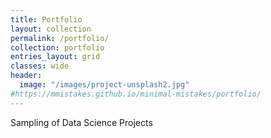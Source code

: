 ```yaml
---
title: Portfolio
layout: collection
permalink: /portfolio/
collection: portfolio
entries_layout: grid
classes: wide
header:
  image: "/images/project-unsplash2.jpg"
#https://mmistakes.github.io/minimal-mistakes/portfolio/
---
```


Sampling of Data Science Projects
